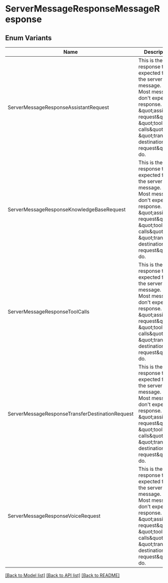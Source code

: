 # ServerMessageResponseMessageResponse

## Enum Variants

| Name | Description |
|---- | -----|
| ServerMessageResponseAssistantRequest | This is the response that is expected from the server to the message.  Note: Most messages don&#39;t expect a response. Only \&quot;assistant-request\&quot;, \&quot;tool-calls\&quot; and \&quot;transfer-destination-request\&quot; do. |
| ServerMessageResponseKnowledgeBaseRequest | This is the response that is expected from the server to the message.  Note: Most messages don&#39;t expect a response. Only \&quot;assistant-request\&quot;, \&quot;tool-calls\&quot; and \&quot;transfer-destination-request\&quot; do. |
| ServerMessageResponseToolCalls | This is the response that is expected from the server to the message.  Note: Most messages don&#39;t expect a response. Only \&quot;assistant-request\&quot;, \&quot;tool-calls\&quot; and \&quot;transfer-destination-request\&quot; do. |
| ServerMessageResponseTransferDestinationRequest | This is the response that is expected from the server to the message.  Note: Most messages don&#39;t expect a response. Only \&quot;assistant-request\&quot;, \&quot;tool-calls\&quot; and \&quot;transfer-destination-request\&quot; do. |
| ServerMessageResponseVoiceRequest | This is the response that is expected from the server to the message.  Note: Most messages don&#39;t expect a response. Only \&quot;assistant-request\&quot;, \&quot;tool-calls\&quot; and \&quot;transfer-destination-request\&quot; do. |

[[Back to Model list]](../README.md#documentation-for-models) [[Back to API list]](../README.md#documentation-for-api-endpoints) [[Back to README]](../README.md)


